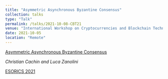 ```yaml
---
title: "Asymmetric Asynchronous Byzantine Consensus"
collection: talks
type: "Talk"
permalink: /talks/2021-10-08-CBT21
venue: "International Workshop on Cryptocurrencies and Blockchain Technology (CBT 2021)"
date: 2021-10-05
location: "Remote"
---
```


[Asymmetric Asynchronous Byzantine Consensus](https://lucazanolini.github.io/publication/2019-asymconsensus)

_Christian Cachin and Luca Zanolini_

[ESORICS 2021](https://www.esorics2021.org)

